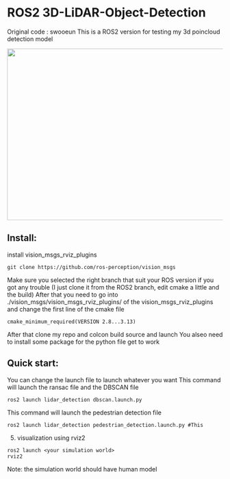 # ROS2 3D-LiDAR-Object-Detection

Original code : swooeun
This is a ROS2 version for testing my 3d poincloud detection model

<center><img src="" width="600" height="400"></center>

## Install:

install vision_msgs_rviz_plugins
```
git clone https://github.com/ros-perception/vision_msgs
```
Make sure you selected the right branch that suit your ROS version if you got any trouble 
(I just clone it from the ROS2 branch, edit cmake a little and the build)
After that you need to go into ./vision_msgs/vision_msgs_rviz_plugins/ of the vision_msgs_rviz_plugins and change the first line of the cmake file
```
cmake_minimum_required(VERSION 2.8...3.13)
```
After that clone my repo and colcon build source and launch
You alseo need to install some package for the python file get to work


## Quick start:
You can change the launch file to launch whatever you want
This command will launch the ransac file and the DBSCAN file 
```
ros2 launch lidar_detection dbscan.launch.py 
```
This command will launch the pedestrian detection file 
```
ros2 launch lidar_detection pedestrian_detection.launch.py #This
```

5. visualization using rviz2
```
ros2 launch <your simulation world>
rviz2 
```
Note: the simulation world should have human model 


